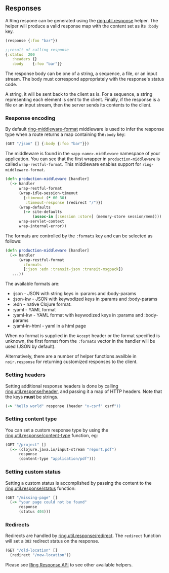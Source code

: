 ## Responses

A Ring respone can be generated using the [ring.util.response](https://ring-clojure.github.io/ring/ring.util.response.html#var-response) helper. The helper will produce a valid response map with the content set as its `:body` key.

```clojure
(response {:foo "bar"})

;;result of calling response
{:status  200
   :headers {}
   :body    {:foo "bar"}}
```

The response body can be one of a string, a sequence, a file, or an input stream. The body must correspond appropriately with the response's status code.

A string, it will be sent back to the client as is. For a sequence, a string representing each element is sent to the client. Finally, if the response is a file or an input stream, then the server sends its contents to the client.

### Response encoding

By default [ring-middleware-format](https://github.com/ngrunwald/ring-middleware-format) middleware is used to infer the response type when a route returns a map containing the`:body` key:

```clojure
(GET "/json" [] {:body {:foo "bar"}})
```

The middleware is found in the `<app-name>.middleware` namespace of your application. You can see that the first wrapper in `production-middleware` is called `wrap-restful-format`. This middleware enables support for `ring-middleware-format`.

```clojure
(defn production-middleware [handler]
  (-> handler
      wrap-restful-format
      (wrap-idle-session-timeout
        {:timeout (* 60 30)
         :timeout-response (redirect "/")})
      (wrap-defaults
        (-> site-defaults
            (assoc-in [:session :store] (memory-store session/mem))))
      wrap-servlet-context
      wrap-internal-error))

```

The formats are controlled by the `:formats` key and can be selected as follows:


```clojure
(defn production-middleware [handler]
  (-> handler
      (wrap-restful-format
        :formats
        [:json :edn :transit-json :transit-msgpack])
   ...))
```

The available formats are:

* :json - JSON with string keys in :params and :body-params
* :json-kw - JSON with keywodized keys in :params and :body-params
* :edn - native Clojure format.
* :yaml - YAML format
* :yaml-kw - YAML format with keywodized keys in :params and :body-params
* :yaml-in-html - yaml in a html page

When no format is supplied in the `Accept` header or the format specified is unknown, the first format from the `:formats` vector in the handler will be used (JSON by default).

Alternatively, there are a number of helper functions availble in `noir.response` for
returning customized responses to the client.

### Setting headers

Setting additional response headers is done by calling [ring.util.response/header](https://ring-clojure.github.io/ring/ring.util.response.html#var-header), and
passing it a map of HTTP headers. Note that the keys **must** be strings.

```clojure
(-> "hello world" response (header "x-csrf" csrf"))
```

### Setting content type

You can set a custom response type by using the [ring.util.response/content-type](https://ring-clojure.github.io/ring/ring.util.response.html#var-content-type) function, eg:

```clojure
(GET "/project" []
  (-> (clojure.java.io/input-stream "report.pdf")
      response
      (content-type "application/pdf")))
```

### Setting custom status

Setting a custom status is accomplished by passing the content to the [ring.util.response/status](https://ring-clojure.github.io/ring/ring.util.response.html#var-status) function:

```clojure
(GET "/missing-page" []
  (-> "your page could not be found"
      response
      (status 404)))
```

### Redirects

Redirects are handled by [ring.util.response/redirect](https://ring-clojure.github.io/ring/ring.util.response.html#var-redirect). The `redirect` function will set a `302` redirect status on the response.

```clojure
(GET "/old-location" []
  (redirect "/new-location"))
```

Please see [Ring Response API](https://ring-clojure.github.io/ring/ring.util.response.html) to see other available helpers.
